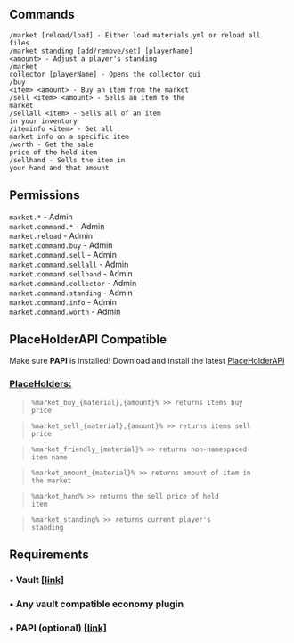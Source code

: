 ## Commands
<code>/market [reload/load] - Either load materials.yml or reload all files</code><br />
<code>/market standing [add/remove/set] [playerName] \<amount> - Adjust a player's standing</code><br />
<code>/market collector [playerName] - Opens the collector gui</code><br />
<code>/buy \<item> \<amount> - Buy an item from the market</code><br />
<code>/sell \<item> \<amount> - Sells an item to the market</code><br />
<code>/sellall \<item> - Sells all of an item in your inventory</code><br />
<code>/iteminfo \<item> - Get all market info on a specific item</code><br />
<code>/worth - Get the sale price of the held item</code><br />
<code>/sellhand - Sells the item in your hand and that amount</code>

## Permissions
<code>market.\*</code> - Admin<br />
<code>market.command.\*</code> - Admin<br />
<code>market.reload</code> - Admin<br />
<code>market.command.buy</code> - Admin<br />
<code>market.command.sell</code> - Admin<br />
<code>market.command.sellall</code> - Admin<br />
<code>market.command.sellhand</code> - Admin<br />
<code>market.command.collector</code> - Admin<br />
<code>market.command.standing</code> - Admin<br />
<code>market.command.info</code> - Admin<br />
<code>market.command.worth</code> - Admin<br />

## PlaceHolderAPI Compatible
Make sure **PAPI** is installed! Download and install the latest [PlaceHolderAPI](https://www.spigotmc.org/resources/placeholderapi.6245/)
### <ins>PlaceHolders:</ins>
> <code>%market_buy_{material},{amount}% >> returns items buy price</code>

> <code>%market_sell_{material},{amount}% >> returns items sell price</code>

> <code>%market_friendly_{material}% >> returns non-namespaced item name</code>

> <code>%market_amount_{material}% >> returns amount of item in the market</code>

> <code>%market_hand% >> returns the sell price of held item</code>

> <code>%market_standing% >> returns current player's standing</code>

## Requirements
### • Vault [\[link\]](https://www.spigotmc.org/resources/vault.34315/)
### • Any vault compatible economy plugin
### • PAPI (optional) [\[link\]](https://www.spigotmc.org/resources/placeholderapi.6245/)
